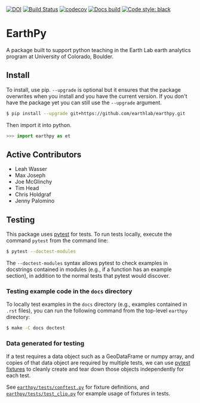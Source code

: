 [![DOI](https://zenodo.org/badge/122149160.svg)](https://zenodo.org/badge/latestdoi/122149160)
[![Build Status](https://travis-ci.org/earthlab/earthpy.svg?branch=master)](https://travis-ci.org/earthlab/earthpy)
[![codecov](https://codecov.io/gh/earthlab/earthpy/branch/master/graph/badge.svg)](https://codecov.io/gh/earthlab/earthpy)
[![Docs build](https://readthedocs.org/projects/earthpy/badge/?version=latest)](https://earthpy.readthedocs.io/en/latest/?badge=latest)
[![Code style: black](https://img.shields.io/badge/code%20style-black-000000.svg)](https://img.shields.io/badge/code%20style-black-000000.svg)

# EarthPy

A package built to support python teaching in the Earth Lab earth analytics program
at University of Colorado, Boulder.

## Install

To install, use pip. `--upgrade` is optional but it ensures that the package overwrites
when you install and you have the current version. If you don't have the package
yet you can still use the `--upgrade` argument.

```bash
$ pip install --upgrade git+https://github.com/earthlab/earthpy.git
```

Then import it into python.

```python
>>> import earthpy as et
```

## Active Contributors

- Leah Wasser
- Max Joseph
- Joe McGlinchy
- Tim Head
- Chris Holdgraf
- Jenny Palomino

## Testing

This package uses [pytest](https://pytest.org/) for tests.
To run tests locally, execute the command `pytest` from the command line:

```bash
$ pytest --doctest-modules
```

The `--doctest-modules` syntax allows pytest to check examples in
docstrings contained in modules (e.g., if a function has an example section),
in addition to the normal tests that pytest would discover.

### Testing example code in the `docs` directory

To locally test examples in the `docs` directory (e.g., examples contained in
`.rst` files), you can run the following command from the top-level
`earthpy` directory:


```bash
$ make -C docs doctest
```

### Data generated for testing

If a test requires a data object such as a GeoDataFrame or numpy array, and
copies of that data object are required by multiple tests, we can use [pytest
fixtures](https://docs.pytest.org/en/latest/fixture.html) to cleanly create
and tear down those objects independently for each test.

See [`earthpy/tests/conftest.py`](earthpy/tests/conftest.py) for fixture
definitions, and [`earthpy/tests/test_clip.py`](earthpy/tests/test_clip.py)
for example usage of fixtures in tests.
